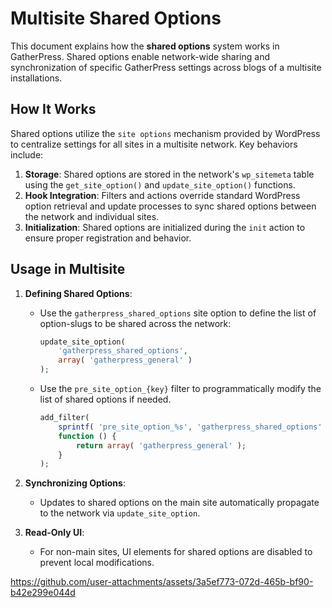 # Multisite Shared Options

This document explains how the **shared options** system works in GatherPress. Shared options enable network-wide sharing and synchronization of specific GatherPress settings across blogs of a multisite installations.

## How It Works

Shared options utilize the `site options` mechanism provided by WordPress to centralize settings for all sites in a multisite network. Key behaviors include:

1. **Storage**: Shared options are stored in the network's `wp_sitemeta` table using the `get_site_option()` and `update_site_option()` functions.
2. **Hook Integration**: Filters and actions override standard WordPress option retrieval and update processes to sync shared options between the network and individual sites.
3. **Initialization**: Shared options are initialized during the `init` action to ensure proper registration and behavior.

## Usage in Multisite

1. **Defining Shared Options**:
    - Use the `gatherpress_shared_options` site option to define the list of option-slugs to be shared across the network:
        ```php
        update_site_option(
            'gatherpress_shared_options',
            array( 'gatherpress_general' )
        );
        ```
    - Use the `pre_site_option_{key}` filter to programmatically modify the list of shared options if needed.
        ```php
        add_filter(
            sprintf( 'pre_site_option_%s', 'gatherpress_shared_options' ),
            function () {
                return array( 'gatherpress_general' );
            }
        );
        ```
2. **Synchronizing Options**:
   - Updates to shared options on the main site automatically propagate to the network via `update_site_option`.

3. **Read-Only UI**:
   - For non-main sites, UI elements for shared options are disabled to prevent local modifications.

https://github.com/user-attachments/assets/3a5ef773-072d-465b-bf90-b42e299e044d

